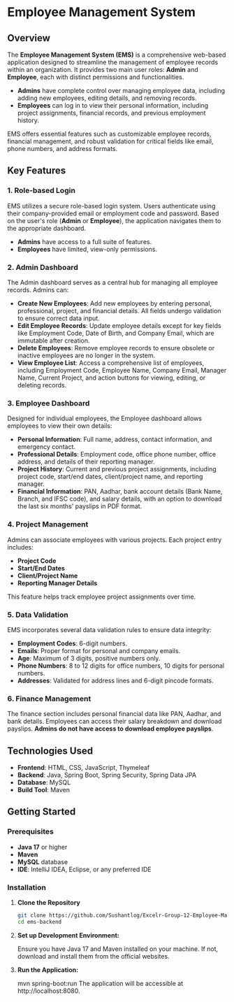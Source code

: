 # Employee Management System

## Overview

The **Employee Management System (EMS)** is a comprehensive web-based application designed to streamline the management of employee records within an organization. It provides two main user roles: **Admin** and **Employee**, each with distinct permissions and functionalities.

- **Admins** have complete control over managing employee data, including adding new employees, editing details, and removing records.
- **Employees** can log in to view their personal information, including project assignments, financial records, and previous employment history.

EMS offers essential features such as customizable employee records, financial management, and robust validation for critical fields like email, phone numbers, and address formats.

## Key Features

### 1. Role-based Login

EMS utilizes a secure role-based login system. Users authenticate using their company-provided email or employment code and password. Based on the user's role (**Admin** or **Employee**), the application navigates them to the appropriate dashboard.

- **Admins** have access to a full suite of features.
- **Employees** have limited, view-only permissions.

### 2. Admin Dashboard

The Admin dashboard serves as a central hub for managing all employee records. Admins can:

- **Create New Employees**: Add new employees by entering personal, professional, project, and financial details. All fields undergo validation to ensure correct data input.
- **Edit Employee Records**: Update employee details except for key fields like Employment Code, Date of Birth, and Company Email, which are immutable after creation.
- **Delete Employees**: Remove employee records to ensure obsolete or inactive employees are no longer in the system.
- **View Employee List**: Access a comprehensive list of employees, including Employment Code, Employee Name, Company Email, Manager Name, Current Project, and action buttons for viewing, editing, or deleting records.

### 3. Employee Dashboard

Designed for individual employees, the Employee dashboard allows employees to view their own details:

- **Personal Information**: Full name, address, contact information, and emergency contact.
- **Professional Details**: Employment code, office phone number, office address, and details of their reporting manager.
- **Project History**: Current and previous project assignments, including project code, start/end dates, client/project name, and reporting manager.
- **Financial Information**: PAN, Aadhar, bank account details (Bank Name, Branch, and IFSC code), and salary details, with an option to download the last six months' payslips in PDF format.

### 4. Project Management

Admins can associate employees with various projects. Each project entry includes:

- **Project Code**
- **Start/End Dates**
- **Client/Project Name**
- **Reporting Manager Details**

This feature helps track employee project assignments over time.

### 5. Data Validation

EMS incorporates several data validation rules to ensure data integrity:

- **Employment Codes**: 6-digit numbers.
- **Emails**: Proper format for personal and company emails.
- **Age**: Maximum of 3 digits, positive numbers only.
- **Phone Numbers**: 8 to 12 digits for office numbers, 10 digits for personal numbers.
- **Addresses**: Validated for address lines and 6-digit pincode formats.

### 6. Finance Management

The finance section includes personal financial data like PAN, Aadhar, and bank details. Employees can access their salary breakdown and download payslips. **Admins do not have access to download employee payslips**.

## Technologies Used

- **Frontend**: HTML, CSS, JavaScript, Thymeleaf
- **Backend**: Java, Spring Boot, Spring Security, Spring Data JPA
- **Database**: MySQL
- **Build Tool**: Maven

## Getting Started

### Prerequisites

- **Java 17** or higher
- **Maven**
- **MySQL** database
- **IDE**: IntelliJ IDEA, Eclipse, or any preferred IDE

### Installation

1. **Clone the Repository**

   ```bash
   git clone https://github.com/Sushantlog/Excelr-Group-12-Employee-Management.git
   cd ems-backend

2. **Set up Development Environment:**

   Ensure you have Java 17 and Maven installed on your machine. If not, download and install them from the official websites.

3. **Run the Application:**

   mvn spring-boot:run
   The application will be accessible at http://localhost:8080.

